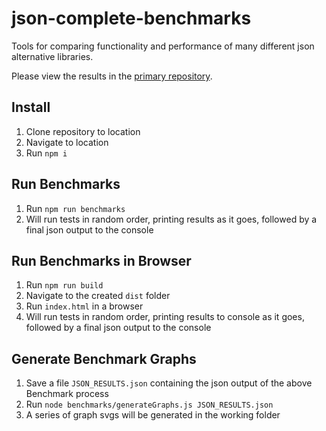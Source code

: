 # json-complete-benchmarks

Tools for comparing functionality and performance of many different json alternative libraries.

Please view the results in the [primary repository](https://github.com/cierelabs/json-complete).

## Install

1. Clone repository to location
2. Navigate to location
3. Run `npm i`

## Run Benchmarks

1. Run `npm run benchmarks`
2. Will run tests in random order, printing results as it goes, followed by a final json output to the console

## Run Benchmarks in Browser

1. Run `npm run build`
2. Navigate to the created `dist` folder
3. Run `index.html` in a browser
4. Will run tests in random order, printing results to console as it goes, followed by a final json output to the console

## Generate Benchmark Graphs

1. Save a file `JSON_RESULTS.json` containing the json output of the above Benchmark process
2. Run `node benchmarks/generateGraphs.js JSON_RESULTS.json`
3. A series of graph svgs will be generated in the working folder
